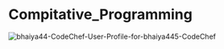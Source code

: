 # Compitative_Programming
![bhaiya44-CodeChef-User-Profile-for-bhaiya445-CodeChef](https://github.com/divyanshpatidar85/Compitative_Programming/assets/118043146/014c3ca4-2e08-4eae-94a0-e51065ae7740)
